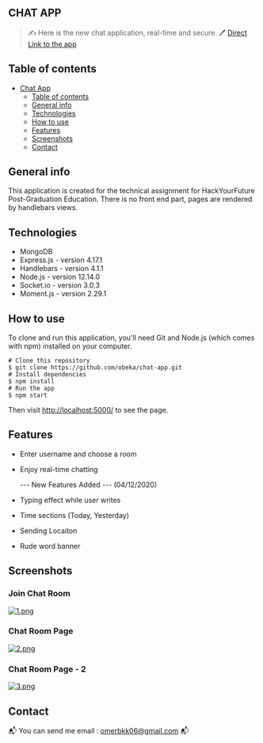## CHAT APP
> :writing_hand: Here is the new chat application, real-time and secure. :pen:
[Direct Link to the app](https://chat-app-obeka.herokuapp.com/)
## Table of contents
- [Chat App](#chat-app)
  - [Table of contents](#table-of-contents)
  - [General info](#general-info)
  - [Technologies](#technologies)
  - [How to use](#how-to-use)
  - [Features](#features)
  - [Screenshots](#screenshots)
  - [Contact](#contact)

## General info
This application is created for the technical assignment for HackYourFuture Post-Graduation Education. There is no front end part, pages are rendered by handlebars views. 
## Technologies
* MongoDB 
* Express.js - version 4.17.1
* Handlebars - version 4.1.1
* Node.js - version 12.14.0
* Socket.io - version 3.0.3
* Moment.js - version 2.29.1

## How to use
To clone and run this application, you'll need Git and Node.js (which comes with npm) installed on your computer.
```
# Clone this repository
$ git clone https://github.com/obeka/chat-app.git
# Install dependencies
$ npm install
# Run the app
$ npm start
```
Then visit [http://localhost:5000/](http://localhost:5000/) to see the page.

## Features

* Enter username and choose a room
* Enjoy real-time chatting

  --- New Features Added --- (04/12/2020) 
* Typing effect while user writes
* Time sections (Today, Yesterday)
* Sending Locaiton 
* Rude word banner


## Screenshots
### Join Chat Room
[![1.png](https://i.postimg.cc/d1jYfXPR/1.png)](https://postimg.cc/WFzCF54t)
### Chat Room Page
[![2.png](https://i.postimg.cc/8cxtmpKZ/2.png)](https://postimg.cc/N276gcwX)
### Chat Room Page - 2
[![3.png](https://i.postimg.cc/3N8tYmDH/3.png)](https://postimg.cc/ZBQ8L9cf)

## Contact
:mailbox_with_mail: You can send me email : omerbkk06@gmail.com :mailbox_with_mail:
